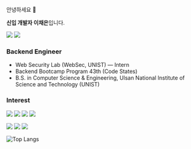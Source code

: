<!--
**ChaeEunLee00/ChaeEunLee00** is a ✨ _special_ ✨ repository because its `README.md` (this file) appears on your GitHub profile.

Here are some ideas to get you started:

- 🔭 I’m currently working on ...
- 🌱 I’m currently learning ...
- 👯 I’m looking to collaborate on ...
- 🤔 I’m looking for help with a...
- 💬 Ask me about ...
- 📫 How to reach me: ...
- 😄 Pronouns: ...
- ⚡ Fun fact: ...
-->


<!-- 소개글 -->
<p>
  안녕하세요 👋<br>
  
  <strong>신입 개발자 이채은</strong>입니다.
</p>
<p>
  <!-- Linkdin -->
  <a href="https://www.linkedin.com/in/채은-이-426715229/"><img src="http://img.shields.io/badge/-LinkedIn-0072b1?style=flat&logo=linkedin"/></a>
  <!-- gmail -->
  <img src="https://img.shields.io/badge/chaeeun06437@gmail.com-EA4335?style=flat-square&logo=gmail&logoColor=white"/>
</p>


### Backend Engineer
- Web Security Lab (WebSec, UNIST) — Intern
- Backend Bootcamp Program 43th (Code States)
- B.S. in Computer Science & Engineering, Ulsan National Institute of Science and Technology (UNIST)

### Interest
<!-- 기술 스택 -->
<!-- Backend -->
<p>
  <img src="https://img.shields.io/badge/Java-b07219?style=flat-square&logoColor=white"/>
  <img src="https://img.shields.io/badge/Spring Boot-6DB33F?style=flat-square&logo=springboot&logoColor=white"/>
  <img src="https://img.shields.io/badge/Spring Data JPA-6DB33F?style=flat-square&logoColor=white"/>
  <img src="https://img.shields.io/badge/MySQL-4479A1?style=flat-square&logo=mysql&logoColor=white"/>
</p>
<!-- Tools -->
<p>
  <img src="https://img.shields.io/badge/Git-F05032?style=flat-square&logo=git&logoColor=white"/>
  <img src="https://img.shields.io/badge/GitHub-181717?style=flat-square&logo=github&logoColor=white"/>
  <img src="https://img.shields.io/badge/Notion-000000?style=flat-square&logo=notion&logoColor=white"/>
</p>

<!-- 사용한 언어 순위 카드 -->
![Top Langs](https://github-readme-stats.vercel.app/api/top-langs/?username=ChaeEunLee00&layout=compact&theme=tokyonight)





